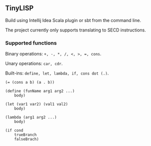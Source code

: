 ## TinyLISP

Build using Intellij Idea Scala plugin or sbt from the command line.

The project currently only supports translating to SECD instructions.

### Supported functions

Binary operations: `+, -, *, /, <, >, =, cons`.

Unary operations: `car, cdr`.

Built-ins: `define, let, lambda, if, cons dot (.)`.

```
(= (cons a b) (a . b))

(define (funName arg1 arg2 ...)
    body)

(let (var1 var2) (val1 val2)
    body)

(lambda (arg1 arg2 ...)
    body)

(if cond
    trueBranch
    falseBrach)
```

